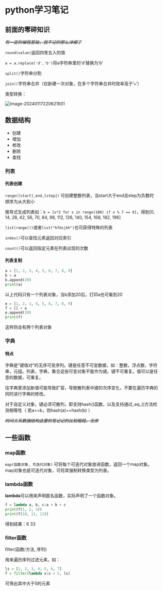 # python学习笔记

## 前面的零碎知识

~~*有一定的编程基础，就不记的那么详细了*~~

`round(value)`返回四舍五入的值

`a = a.replace('d','b')`将a字符串里的‘d’替换为‘b'

`split()`字符串分割

`join()`字符串合并（仅新建一次对象，在多个字符串合并时效率高于’+‘）

类型转换：

![image-20240117220621931](https://fasfish.oss-cn-guangzhou.aliyuncs.com/typora_img/image-20240117220621931.png)





## 数据结构

* 创建
* 增加
* 修改
* 删除
* 查找



### 列表

#### 列表创建

`range([start],end,[step])` 可创建整数列表，当start大于end且step为负数时顺序为从大到小

推导式生成列表如：`b = [x*2 for x in range(100) if x % 7 == 0]`，得到[0, 14, 28, 42, 56, 70, 84, 98, 112, 126, 140, 154, 168, 182, 196]

`list(range())`或者`list("hfdsjkh")`也可获得特殊的列表

`index()`可以查找元素返回对应索引

`count()`可以返回指定元素在列表出现的次数



#### 列表复制

```python
a = [1, 2, 3, 4, 5, 6, 7, 8, 9]
b = a
b.append(20)
print(a)
```

以上代码只有一个列表对象，当b添加20后，打印a也可看到20



```python
e = [1, 2, 3, 4, 5, 6, 7, 8, 9]
f = [] + e
e.append(20)
print(f)
```

这样则会有两个列表对象



### 字典

#### 特点

字典是“键值对”的无序可变序列。键是任意不可变数据，如：整数，浮点数，字符串，元组。列表，字典，集合这些可变对象不能作为键。键不可重复。值可以是任意的数据，可重复。

往字典里添加新值可能导致扩容，导致散列表中键的次序变化，不要在遍历字典的同时进行字典的修改。

对于自定义对象，键必须可散列，即支持hash()函数，以及支持通过\_eq_()方法检测相等性（ 若a\==b，则hash(a)==hash(b) ）



~~*时间关系数据结构这里的笔记记的比较粗糙，无奈*~~



## 一些函数

### map函数

`map(函数对象, 可迭代对象)` 可将每个可迭代对象放进函数，返回一个map对象。map对象也是可迭代对象，可将其强制转换类型为列表。



### lambda函数

**lambda**可以用来声明匿名函数，实际声明了一个函数对象。

```python
f = lambda a, b, c:a + b + c
print(f(1, 2, 3))
print(f(10, 11, 12))
```

得到结果：6   33



### filter函数

filter(函数/方法, 序列)

用来遍历序列过滤元素，如：

```python
ls = [1, 2, 3, 4, 5, 6, 7]
f = filter(lambda x:x > 5, ls)
```

可筛出其中大于5的元素

